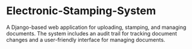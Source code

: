 # Electronic-Stamping-System
A Django-based web application for uploading, stamping, and managing documents. The system includes an audit trail for tracking document changes and a user-friendly interface for managing documents.

